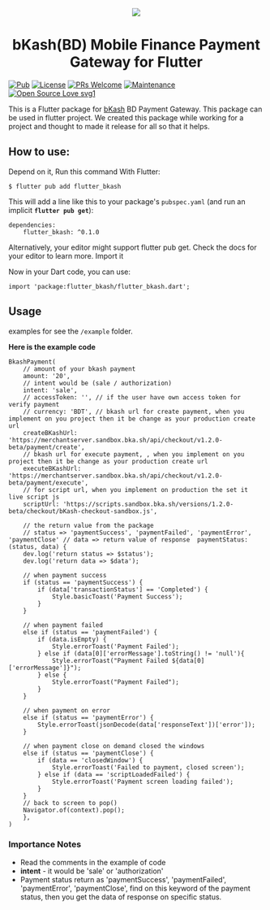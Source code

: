 <p align="center" >
  <img src="https://www.bkash.com/sites/all/themes/bkash/logo.png?87980">
</p>

 <h1 align="center">bKash(BD) Mobile Finance Payment Gateway for Flutter</h1>
<p align="center" >

[//]: # (<img src="#" />)
[//]: # (<img src="#" />)

</p>

[![Pub](https://img.shields.io/pub/v/flutter_bkash.svg)](https://pub.dartlang.org/packages/flutter_bkash)
[![License](https://img.shields.io/badge/License-BSD_3--Clause-blue.svg)](https://opensource.org/licenses/BSD-3-Clause)
[![PRs Welcome](https://img.shields.io/badge/PRs-welcome-brightgreen.svg)]()  [![Maintenance](https://img.shields.io/badge/Maintained%3F-yes-green.svg)]() 
[![Open Source Love svg1](https://badges.frapsoft.com/os/v1/open-source.svg?v=103)](https://github.com/ellerbrock/open-source-badges/)

This is a Flutter package for [bKash](https://www.bkash.com/) BD Payment Gateway. This package can be used in flutter project. We created this package while working for a project and thought to made it release for all so that it helps.

## How to use:

Depend on it, Run this command With Flutter:

```
$ flutter pub add flutter_bkash
```

This will add a line like this to your package's `pubspec.yaml` (and run an implicit **`flutter pub get`**):

```
dependencies:
    flutter_bkash: ^0.1.0
```

Alternatively, your editor might support flutter pub get. Check the docs for your editor to learn more.
Import it

Now in your Dart code, you can use:

`
import 'package:flutter_bkash/flutter_bkash.dart';
`

## Usage
examples for see the `/example` folder.

**Here is the example code**
```
BkashPayment(  
    // amount of your bkash payment  
    amount: '20',  
    // intent would be (sale / authorization)  
    intent: 'sale',  
    // accessToken: '', // if the user have own access token for verify payment  
    // currency: 'BDT', // bkash url for create payment, when you implement on you project then it be change as your production create url  
    createBKashUrl: 'https://merchantserver.sandbox.bka.sh/api/checkout/v1.2.0-beta/payment/create',  
    // bkash url for execute payment, , when you implement on you project then it be change as your production create url  
    executeBKashUrl: 'https://merchantserver.sandbox.bka.sh/api/checkout/v1.2.0-beta/payment/execute',  
    // for script url, when you implement on production the set it live script js  
    scriptUrl: 'https://scripts.sandbox.bka.sh/versions/1.2.0-beta/checkout/bKash-checkout-sandbox.js',  
      
    // the return value from the package  
    // status => 'paymentSuccess', 'paymentFailed', 'paymentError', 'paymentClose' // data => return value of response  paymentStatus: (status, data) {  
    dev.log('return status => $status');  
    dev.log('return data => $data');

    // when payment success  
    if (status == 'paymentSuccess') {
        if (data['transactionStatus'] == 'Completed') {
            Style.basicToast('Payment Success');  
        }
    }  
      
    // when payment failed  
    else if (status == 'paymentFailed') {
        if (data.isEmpty) {
            Style.errorToast('Payment Failed');
        } else if (data[0]['errorMessage'].toString() != 'null'){
            Style.errorToast("Payment Failed ${data[0]['errorMessage']}");
        } else {  
            Style.errorToast("Payment Failed");
        }
    }  
      
    // when payment on error  
    else if (status == 'paymentError') {
        Style.errorToast(jsonDecode(data['responseText'])['error']);
    }  
      
    // when payment close on demand closed the windows  
    else if (status == 'paymentClose') {
        if (data == 'closedWindow') {
            Style.errorToast('Failed to payment, closed screen');
        } else if (data == 'scriptLoadedFailed') {
            Style.errorToast('Payment screen loading failed');
        }
    }
    // back to screen to pop()
    Navigator.of(context).pop();
    },
)
```

### Importance Notes
- Read the comments in the example of code
- **intent** - it would be 'sale' or 'authorization'
- Payment status return as 'paymentSuccess', 'paymentFailed', 'paymentError', 'paymentClose', find on this keyword of the payment status, then you get the data of response on specific status.
